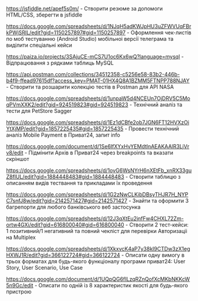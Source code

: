 https://jsfiddle.net/apef5s0m/ - Створити резюме за допомоги HTML/CSS, зберегти в jsfiddle


https://docs.google.com/spreadsheets/d/1NJqH5adKWJpHU3uZFWVUqFBrkPWjSRlL/edit?gid=1150257897#gid=1150257897 - Оформлення чек-листiв по моб тестуванню (Android Studio) мобiльноi версiї телеграма та видiлити спецiальнi кейси 

 
https://paiza.io/projects/3SAjuCE-mCS7U1oc6Kx6wQ?language=mysql - Відпрацювання з рядками таблиць MySQL


https://api.postman.com/collections/34512358-c5256e58-83b2-446b-b4f9-ffead97615df?access_key=PMAT-01HX4Q8A1BZMM5FTNPP788NJAY - Створити та розшарити колекцiю тестiв в Postman для API NASA


https://docs.google.com/spreadsheets/d/1unpaW5d4NCEUn7OjDRV5C5MoqPVmXXK2/edit?gid=924519823#gid=924519823 - Технічний аналiз та тести для PetStore Sagger


https://docs.google.com/spreadsheets/d/1Ez1dCBfe2ob7JGN6FT12HVXzOiYtXjMP/edit?gid=1857225435#gid=1857225435 - Провести технiчний аналiз Mobile Payment в Приват24, запит info


https://docs.google.com/document/d/1Se6IfXYxHvYEMdtlnAEAKAAlR3LjVrv8/edit - Пiдмiнити Архiв в Приват24 через breakpoints та вказати скрiншот


https://docs.google.com/spreadsheets/d/1ovG6WsNYrH6nXEtFb_xnRX33guZ8flUL/edit?gid=1884448483#gid=1884448483 - Створити таблицю з описанням видів тествання та прикладами їх проведення


https://docs.google.com/spreadsheets/d/1G2zNwCLKibDBsyTHJR7H_NYPC7snfJ8w/edit?gid=2142571427#gid=2142571427 - Знайти та оформити 3 багрепорти для любого банківського веб застосунка


https://docs.google.com/spreadsheets/d/12J3qXtEu2jnfFw4CHXL72Zm-ortw4GXi/edit?gid=616800040#gid=616800040 - Створити 2 тест-кейси: 1 позитивний/1 негативний та повний чеклiст для перевiрки Авторизацii на Multiplex


https://docs.google.com/spreadsheets/d/1XkxvcK4aP7y38kI9CTDw3zX1egHXWJ1R/edit?gid=366122724#gid=366122724 - Описати одну вимогу в трьох форматах для будь-якого функціоналу програми приват24: User Story, User Scenario, Use Case


https://docs.google.com/document/d/1UQpQG6fILzqRZnQofXcMKbNKKcW5n9Gc/edit - Описати по одній із 8 характеристик якості для будь-якого пристрою
